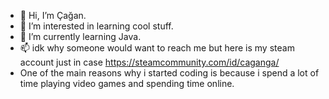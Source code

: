 - 👋 Hi, I’m Çağan.
- 👀 I’m interested in learning cool stuff.
- 🌱 I’m currently learning Java.
- 📫 idk why someone would want to reach me but here is my steam account just in case https://steamcommunity.com/id/caganga/
- One of the main reasons why i started coding is because i spend a lot of time playing video games and spending time online.
